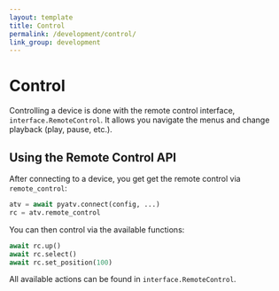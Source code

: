 ```yaml
---
layout: template
title: Control
permalink: /development/control/
link_group: development
---
```

# Control

Controlling a device is done with the remote control interface,
`interface.RemoteControl`. It allows you navigate the menus and
change playback (play, pause, etc.).

## Using the Remote Control API

After connecting to a device, you get get the remote control via `remote_control`:

```python
atv = await pyatv.connect(config, ...)
rc = atv.remote_control
```

You can then control via the available functions:

```python
await rc.up()
await rc.select()
await rc.set_position(100)
```

All available actions can be found in `interface.RemoteControl`.
